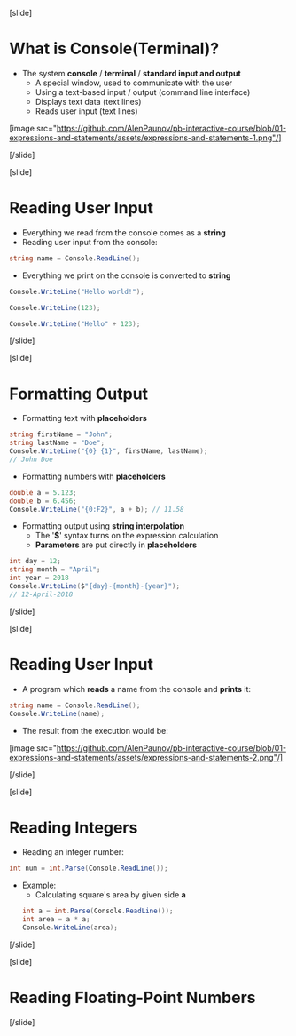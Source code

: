 [slide]
# What is Console(Terminal)?
* The system **console** / **terminal** / **standard input and output**
  * A special window, used to communicate with the user
  * Using a text-based input / output (command line interface)
  * Displays text data (text lines)
  * Reads user input (text lines)

[image src="https://github.com/AlenPaunov/pb-interactive-course/blob/01-expressions-and-statements/assets/expressions-and-statements-1.png"/]

[/slide]

[slide]

# Reading User Input
* Everything we read from the console comes as a **string**
* Reading user input from the console:
```csharp
string name = Console.ReadLine();
```
* Everything we print on the console is converted to **string**
```csharp
Console.WriteLine("Hello world!");
```
```csharp
Console.WriteLine(123);
```
```csharp
Console.WriteLine("Hello" + 123);
```

[/slide]

[slide]

# Formatting Output
* Formatting text with **placeholders**
```csharp
string firstName = "John";
string lastName = "Doe";
Console.WriteLine("{0} {1}", firstName, lastName);
// John Doe
```
* Formatting numbers with **placeholders**
```csharp
double a = 5.123;
double b = 6.456;
Console.WriteLine("{0:F2}", a + b); // 11.58
```
* Formatting output using **string interpolation**
  * The '**$**' syntax turns on the expression calculation
  * **Parameters** are put directly in **placeholders**
```csharp
int day = 12;
string month = "April";
int year = 2018
Console.WriteLine($"{day}-{month}-{year}");
// 12-April-2018
```
[/slide]

[slide]

# Reading User Input
* A program which **reads** a name from the console and **prints** it:
```csharp
string name = Console.ReadLine();
Console.WriteLine(name);
```
* The result from the execution would be:

[image src="https://github.com/AlenPaunov/pb-interactive-course/blob/01-expressions-and-statements/assets/expressions-and-statements-2.png"/]

[/slide]

[slide]

# Reading Integers
* Reading an integer number:
```csharp
int num = int.Parse(Console.ReadLine());
```
* Example: 
  * Calculating square's area by given side **a**
  ```csharp
  int a = int.Parse(Console.ReadLine());
  int area = a * a;
  Console.WriteLine(area);
  ```

[/slide]

[slide]

# Reading Floating-Point Numbers

[/slide]